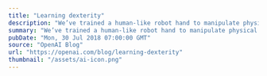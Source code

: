 ```yaml
---
title: "Learning dexterity"
description: "We’ve trained a human-like robot hand to manipulate physical objects with unprecedented dexterity."
summary: "We’ve trained a human-like robot hand to manipulate physical objects with unprecedented dexterity."
pubDate: "Mon, 30 Jul 2018 07:00:00 GMT"
source: "OpenAI Blog"
url: "https://openai.com/blog/learning-dexterity"
thumbnail: "/assets/ai-icon.png"
---
```


